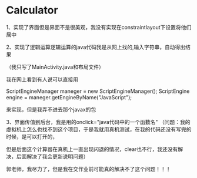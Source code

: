 # Calculator
1、实现了界面但是界面不是很美观，我没有实现在constraintlayout下设置将他们居中

2、实现了逻辑运算逻辑运算的java代码我是从网上找的,输入字符串，自动得出结果

（我只写了MainActivity.java和布局文件） 

我在网上看到有人说可以直接用 

ScriptEngineManager maneger = new ScriptEngineManager(); ScriptEngine engine = maneger.getEngineByName("JavaScript"); 

来实现，但是我弄不进去那个javax的包

3、界面传值到后台，我是用的onclick="java代码中的一个函数名" 
（问题：我的虚拟机上怎么也找不到这个项目，于是我就用真机测试，在我的代码还没有写完的时候，是可以打开的，

但是后面这个计算器在真机上一直出现闪退的情况，clear也不行，我还没有解决，后面解决了我会更新说明问题） 

郭老师，我尽力了，但是我在交作业前可能真的解决不了这个问题！！！

